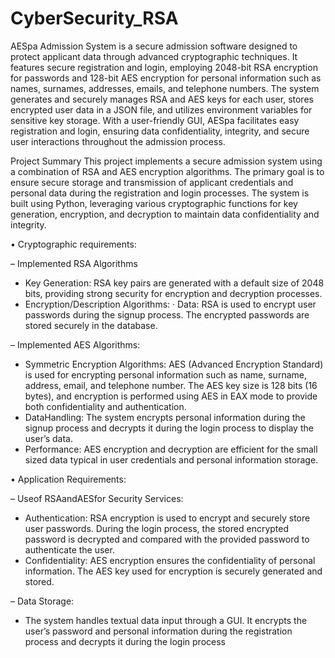 # CyberSecurity_RSA

AESpa Admission System is a secure admission software designed to protect applicant data through advanced cryptographic techniques. It features secure registration and login, employing 2048-bit RSA encryption for passwords and 128-bit AES encryption for personal information such as names, surnames, addresses, emails, and telephone numbers. The system generates and securely manages RSA and AES keys for each user, stores encrypted user data in a JSON file, and utilizes environment variables for sensitive key storage. With a user-friendly GUI, AESpa facilitates easy registration and login, ensuring data confidentiality, integrity, and secure user interactions throughout the admission process.

Project Summary
  This project implements a secure admission system using a combination of RSA and AES encryption algorithms. The primary goal is to ensure secure storage and transmission of applicant credentials and personal data during the registration and login processes. The system is built using Python, leveraging various cryptographic functions for key generation, encryption, and decryption to maintain data confidentiality and integrity.
  
  • Cryptographic requirements:
  
  – Implemented RSA Algorithms
  * Key Generation: RSA key pairs are generated with a default size of 2048 bits, providing strong security for encryption and decryption processes.
  * Encryption/Description Algorithms:
   · Data: RSA is used to encrypt user passwords during the signup process. The encrypted passwords are stored securely in the database.
  
  – Implemented AES Algorithms:
  * Symmetric Encryption Algorithms: AES (Advanced Encryption Standard) is used for encrypting personal information such as name, surname, address, email, and telephone number. The AES key size is 128 bits (16 bytes), and encryption is performed using AES in EAX mode to provide both confidentiality and authentication.
  * DataHandling: The system encrypts personal information during the signup process and decrypts it during the login process to display the user’s data.
  * Performance: AES encryption and decryption are efficient for the small sized data typical in user credentials and personal information storage.

  • Application Requirements:
  
  – Useof RSAandAESfor Security Services:
  * Authentication: RSA encryption is used to encrypt and securely store user passwords. During the login process, the stored encrypted password is decrypted and compared with the provided password to authenticate the user.
  * Confidentiality: AES encryption ensures the confidentiality of personal information. The AES key used for encryption is securely generated and stored.
  
  – Data Storage:
  * The system handles textual data input through a GUI. It encrypts the user’s password and personal information during the registration process and decrypts it during the login process
